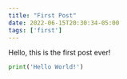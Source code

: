 ```yaml
---
title: "First Post"
date: 2022-06-15T20:30:34-05:00
tags: ['first']
---
```

Hello, this is the first post ever!
```python
print('Hello World!')
```
